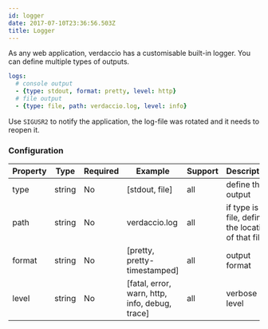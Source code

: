 ```yaml
---
id: logger
date: 2017-07-10T23:36:56.503Z
title: Logger
---
```

As any web application, verdaccio has a customisable built-in logger. You can define multiple types of outputs.

```yaml
logs:
  # console output
  - {type: stdout, format: pretty, level: http}
  # file output
  - {type: file, path: verdaccio.log, level: info}
```

Use `SIGUSR2` to notify the application, the log-file was rotated and it needs to reopen it.

### Configuration

| Property | Type   | Required | Example                                        | Support | Description                                       |
| -------- | ------ | -------- | ---------------------------------------------- | ------- | ------------------------------------------------- |
| type     | string | No       | [stdout, file]                                 | all     | define the output                                 |
| path     | string | No       | verdaccio.log                                  | all     | if type is file, define the location of that file |
| format   | string | No       | [pretty, pretty-timestamped]                   | all     | output format                                     |
| level    | string | No       | [fatal, error, warn, http, info, debug, trace] | all     | verbose level                                     |